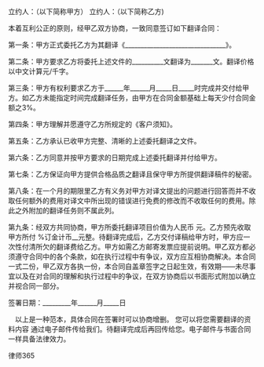 
 立约人：（以下简称甲方） 
 立约人：（以下简称乙方)
 
 本着互利公正的原则，经甲乙双方协商，一致同意签订如下翻译合同：
 
 第一条：甲方正式委托乙方为其翻译《________________________________》。
 
 第二条：甲方要求乙方将委托上述文件的__________文翻译为_______文。翻译价格以中文计算元/千字。
 
 第三条：甲方有权利要求乙方于______年______月_____日_____时完成并交付给甲方。如乙方未能指定时间完成翻译任务，由甲方在合同金额基础上每天少付合同金额之3%。
 
 第四条：甲方理解并愿遵守乙方所规定的《客户须知》。
 
 第五条：乙方承认已收甲方完整、清晰的上述委托翻译之文件。
 
 第六条：乙方同意并按甲方要求的日期完成上述委托翻译并付给甲方。
 
 第七条：乙方保证向甲方提供合格品质之翻译且保守甲方所提供翻译稿件的秘密。
 
 第八条：在一个月的期限里乙方有义务对甲方对译文提出的问题进行回答而并不收取任何额外的费用对译文中所出现的错误进行免费的修改而不收取任何的费用。除此之外附加的翻译任务则不属此列。
 
 第九条：经双方共同协商，甲方所委托翻译项目价值为人民币 元。乙方预先收取甲方所付 %订金计币__元整。待翻译完成后，乙方交付译稿给甲方时，甲方应一次性付清所欠的翻译费给乙方。甲方如需乙方邮寄发票应提前说明。甲乙双方都必须遵守合同中的各个条款，如在执行过程中有争议，双方应互相协商解决。本合同一式二份，甲乙双方各执一份，本合同自盖章签字之日起生效，有效期——未尽事宜以及在对合同的理解和执行过程中的争议，在双方协商后以书面形式附加以确立并视合同一部分。
 
 签署日期：_________年______月_____日
 
 　以上是一种范本，具体合同在签署时可以协商增删。 您可以将您需要翻译的资料内容 通过电子邮件传给我们。待翻译完成后再回传给您。电子邮件与书面合同一样具备法律效力。




 
律师365






 


 

 
 
 
 
 
  


  
 

  


  


  
 
 
 
 

